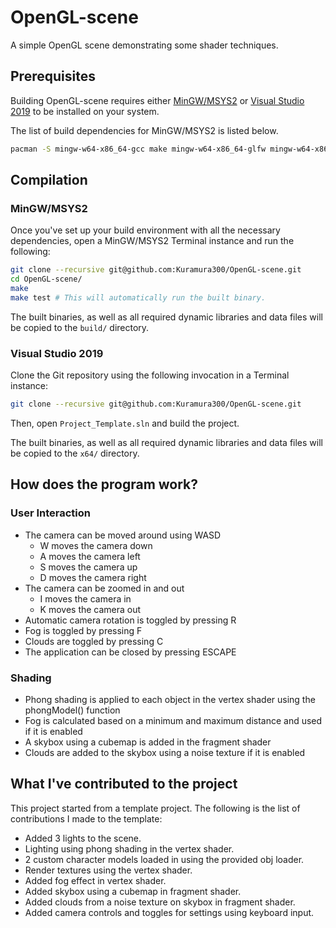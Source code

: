 # OpenGL-scene
A simple OpenGL scene demonstrating some shader techniques.

## Prerequisites
Building OpenGL-scene requires either [MinGW/MSYS2](https://msys2.org/) or [Visual Studio 2019](https://visualstudio.microsoft.com/downloads/) to be installed on your system.

The list of build dependencies for MinGW/MSYS2 is listed below.
```bash
pacman -S mingw-w64-x86_64-gcc make mingw-w64-x86_64-glfw mingw-w64-x86_64-glm
```

## Compilation
### MinGW/MSYS2
Once you've set up your build environment with all the necessary dependencies, open a MinGW/MSYS2 Terminal instance and run the following:
```bash
git clone --recursive git@github.com:Kuramura300/OpenGL-scene.git
cd OpenGL-scene/
make
make test # This will automatically run the built binary.
```
The built binaries, as well as all required dynamic libraries and data files will be copied to the `build/` directory.

### Visual Studio 2019
Clone the Git repository using the following invocation in a Terminal instance:
```bash
git clone --recursive git@github.com:Kuramura300/OpenGL-scene.git
```
Then, open `Project_Template.sln` and build the project.

The built binaries, as well as all required dynamic libraries and data files will be copied to the `x64/` directory.

## How does the program work?
### User Interaction
* The camera can be moved around using WASD
  * W moves the camera down
  * A moves the camera left
  * S moves the camera up
  * D moves the camera right
* The camera can be zoomed in and out
  * I moves the camera in
  * K moves the camera out
* Automatic camera rotation is toggled by pressing R
* Fog is toggled by pressing F
* Clouds are toggled by pressing C
* The application can be closed by pressing ESCAPE

### Shading
* Phong shading is applied to each object in the vertex shader using the phongModel() function
* Fog is calculated based on a minimum and maximum distance and used if it is enabled
* A skybox using a cubemap is added in the fragment shader
* Clouds are added to the skybox using a noise texture if it is enabled

## What I've contributed to the project
This project started from a template project. The following is the list of contributions I made to the template:
* Added 3 lights to the scene.
* Lighting using phong shading in the vertex shader.
* 2 custom character models loaded in using the provided obj loader.
* Render textures using the vertex shader.
* Added fog effect in vertex shader.
* Added skybox using a cubemap in fragment shader.
* Added clouds from a noise texture on skybox in fragment shader.
* Added camera controls and toggles for settings using keyboard input.

